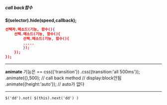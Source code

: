 ##### call back함수

**$(selector).hide(speed,callback);**

```json
선택자.메소드(기능, 함수(){
  	선택.메소드(기능, 함수(){
    	선택.메소드(기능, 함수(){
      	.....
    	});
  	});
});
```



****

**animate** 기능은   == css({'transition'})
.css({transition:'all 500ms'});
.animate({},500);   // call back method // display:block안됨
.animate({height:'auto'});   // auto가 없다

---

```
$('dd').not( $(this).next('dd') )
```